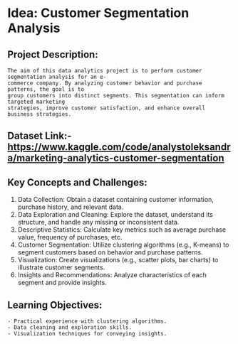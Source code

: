 # Idea: Customer Segmentation Analysis

## Project Description:
    The aim of this data analytics project is to perform customer segmentation analysis for an e-
    commerce company. By analyzing customer behavior and purchase patterns, the goal is to
    group customers into distinct segments. This segmentation can inform targeted marketing
    strategies, improve customer satisfaction, and enhance overall business strategies.

## Dataset Link:- https://www.kaggle.com/code/analystoleksandra/marketing-analytics-customer-segmentation 

## Key Concepts and Challenges:

1. Data Collection: Obtain a dataset containing customer information, purchase history, and relevant data.
2. Data Exploration and Cleaning: Explore the dataset, understand its structure, and handle any missing or inconsistent data.
3. Descriptive Statistics: Calculate key metrics such as average purchase value, frequency of purchases, etc.
4. Customer Segmentation: Utilize clustering algorithms (e.g., K-means) to segment customers based on behavior and purchase patterns.
5. Visualization: Create visualizations (e.g., scatter plots, bar charts) to illustrate customer segments.
6. Insights and Recommendations: Analyze characteristics of each segment and provide insights.

## Learning Objectives:
    - Practical experience with clustering algorithms.
    - Data cleaning and exploration skills.
    - Visualization techniques for conveying insights.